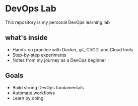 # DevOps Lab
This repository is my personal DevOps learning lab
## what's inside
- Hands-on practice with Docker, git, CI/CD, and Cloud tools
- Step-by-step experiments
- Notes from my journey as a DevOps beginner
## Goals
- Build strong DevOps fundamentals
- Automate workflows
- Learn by doing


